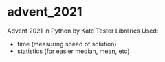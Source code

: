 # advent_2021
Advent 2021 in Python by Kate Tester
Libraries Used:
- time (measuring speed of solution)
- statistics (for easier median, mean, etc)

